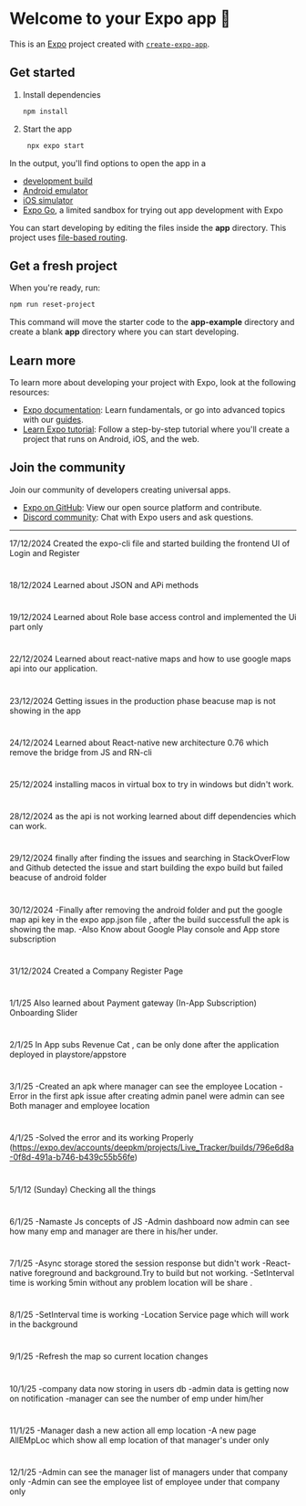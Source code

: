 # Welcome to your Expo app 👋

This is an [Expo](https://expo.dev) project created with [`create-expo-app`](https://www.npmjs.com/package/create-expo-app).

## Get started

1. Install dependencies

   ```bash
   npm install
   ```

2. Start the app

   ```bash
    npx expo start
   ```

In the output, you'll find options to open the app in a

- [development build](https://docs.expo.dev/develop/development-builds/introduction/)
- [Android emulator](https://docs.expo.dev/workflow/android-studio-emulator/)
- [iOS simulator](https://docs.expo.dev/workflow/ios-simulator/)
- [Expo Go](https://expo.dev/go), a limited sandbox for trying out app development with Expo

You can start developing by editing the files inside the **app** directory. This project uses [file-based routing](https://docs.expo.dev/router/introduction).

## Get a fresh project

When you're ready, run:

```bash
npm run reset-project
```

This command will move the starter code to the **app-example** directory and create a blank **app** directory where you can start developing.

## Learn more

To learn more about developing your project with Expo, look at the following resources:

- [Expo documentation](https://docs.expo.dev/): Learn fundamentals, or go into advanced topics with our [guides](https://docs.expo.dev/guides).
- [Learn Expo tutorial](https://docs.expo.dev/tutorial/introduction/): Follow a step-by-step tutorial where you'll create a project that runs on Android, iOS, and the web.

## Join the community

Join our community of developers creating universal apps.

- [Expo on GitHub](https://github.com/expo/expo): View our open source platform and contribute.
- [Discord community](https://chat.expo.dev): Chat with Expo users and ask questions.

---------------------------------------------------------------------------------------------------------------------------------------------------------------------------------------------------------------------
17/12/2024 Created the expo-cli file and started building the frontend UI of Login and Register
#
18/12/2024 Learned about JSON and APi methods
#
19/12/2024 Learned about Role base access control and implemented the Ui part only
#
22/12/2024 Learned about react-native maps and how to use google maps api into our application.
#
23/12/2024 Getting issues in the production phase beacuse map is not showing in the app
#
24/12/2024 Learned about React-native new architecture 0.76 which remove the bridge from JS and RN-cli
#
25/12/2024
installing macos in virtual box to try in windows but didn't work.
#
28/12/2024
as the api is not working learned about diff dependencies which can work.
#
29/12/2024
finally after finding the issues and searching in StackOverFlow and Github detected the issue and start building the expo build but failed beacuse of android folder
#
30/12/2024
-Finally after removing the android folder and put the google map api key in the expo app.json file , after the build successfull the apk is showing the map. 
-Also Know about Google Play console and App store subscription

#
31/12/2024
Created a Company Register Page


#
1/1/25
Also learned about Payment gateway (In-App Subscription) 
Onboarding Slider

#
2/1/25
In App subs Revenue Cat , can be only done after the application deployed in playstore/appstore

#
3/1/25
-Created an apk where manager can see the employee Location 
-Error in the first apk issue after creating admin panel were admin can see Both manager and employee location

#
4/1/25
-Solved the error and its working Properly (https://expo.dev/accounts/deepkm/projects/Live_Tracker/builds/796e6d8a-0f8d-491a-b746-b439c55b56fe)
#
5/1/12 (Sunday)
Checking all the things
#
6/1/25
-Namaste Js concepts of JS
-Admin dashboard now admin can see how many emp and manager are there in his/her under.
#
7/1/25
-Async storage stored the session response but didn't work
-React-native foreground and background.Try to build but not working.
-SetInterval time is working 5min without any problem location will be share .
#
8/1/25
-SetInterval time is working
-Location Service page which will work in the background
#
9/1/25
-Refresh the map so current location changes
#
10/1/25
-company data now storing in users db
-admin data is getting now on notification
-manager can see the number of emp under him/her
#
11/1/25
-Manager dash a new action all emp location
-A new page AllEMpLoc which show all emp location of that manager's under only
#
12/1/25
-Admin can see the manager list of managers under that company only
-Admin can see the employee list of employee under that company only

